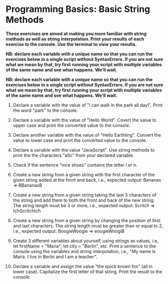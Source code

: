 # Programming Basics: Basic String Methods

**These exercises are aimed at making you more familiar with string methods as well as string interpolation. Print your results of each exercise to the console. Use the terminal to view your results.**

**NB: declare each variable with a unique name so that you can run the exercises below in a single script without SyntaxErrors. If you are not sure what we mean by that, try first running your script with multiple variables of the same name and see what happens. We'll wait.**

**NB: declare each variable with a unique name so that you can run the exercises below in a single script without SyntaxErrors. If you are not sure what we mean by that, try first running your script with multiple variables of the same name and see what happens. We'll wait.**

1. Declare a variable with the value of "I can walk in the park all day!". Print the word "park" to the console.

2. Declare a variable with the value of "Hello World". Covert the value to upper case and print the converted value to the console.

3. Declare another variable with the value of "Hello Earthling". Convert the value to lower case and print the converted value to the console. 

4. Declare a variable with the value "JavaScript". Use string methods to print the the characters "aSc" from your declared variable.

5. Check if the sentence "nice shoes" contains the letter l or n. 

6. Create a new string from a given string with the first character of the given string added at the front and back, i.e., expected output: Bananas => BBananasB

7. Create a new string from a given string taking the last 3 characters of the string and add them to both the front and back of the new string. The string length must be 3 or more, i.e., expected output: Scritch => tchScritchtch

8. Create a new string from a given string by changing the position of first and last characters. The string length must be greater than or equal to 2, i.e., expected output: BoogieWoogie => eoogieWoogiB

9. Create 3 different variables about yourself, using strings as values, i.e, let firstName = "Maria"; let city = "Berlin", etc. Print a sentence to the console using the variables and string interpolation, i.e., "My name is Maria. I live in Berlin and I am a teacher". 

10. Declare a variable and assign the value "the quick brown fox" (all in lower case). Capitalize the first letter of that string. Print the result to the console.










